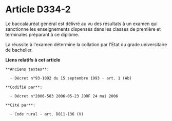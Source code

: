 # Article D334-2

Le baccalauréat général est délivré au vu des résultats à un examen qui sanctionne les enseignements dispensés dans les
classes de première et terminales préparant à ce diplôme.

La réussite à l'examen détermine la collation par l'Etat du grade universitaire de bachelier.

**Liens relatifs à cet article**

	**Anciens textes**:

	  - Décret n°93-1092 du 15 septembre 1993 - art. 1 (Ab)

	**Codifié par**:

	  - Décret n°2006-583 2006-05-23 JORF 24 mai 2006

	**Cité par**:

	  - Code rural - art. D811-136 (V)
